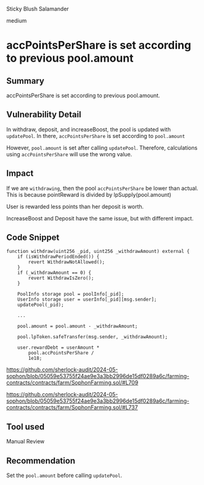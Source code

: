 Sticky Blush Salamander

medium

# accPointsPerShare is set according to previous pool.amount

## Summary
accPointsPerShare is set according to previous pool.amount.

## Vulnerability Detail
In withdraw, deposit, and increaseBoost, the pool is updated with `updatePool`. In there, `accPointsPerShare` is set according to `pool.amount`

However, `pool.amount` is set after calling `updatePool`. Therefore, calculations using `accPointsPerShare` will use the wrong value.

## Impact
If we are `withdrawing`, then the pool `accPointsPerShare` be lower than actual. This is because pointReward is divided by lpSupply(pool.amount)

User is rewarded less points than her deposit is worth.

IncreaseBoost and Deposit have the same issue, but with different impact.

## Code Snippet
```solidity
function withdraw(uint256 _pid, uint256 _withdrawAmount) external {
    if (isWithdrawPeriodEnded()) {
        revert WithdrawNotAllowed();
    }
    if (_withdrawAmount == 0) {
        revert WithdrawIsZero();
    }

    PoolInfo storage pool = poolInfo[_pid];
    UserInfo storage user = userInfo[_pid][msg.sender];
    updatePool(_pid);

    ...

    pool.amount = pool.amount - _withdrawAmount;

    pool.lpToken.safeTransfer(msg.sender, _withdrawAmount);

    user.rewardDebt = userAmount *
        pool.accPointsPerShare /
        1e18;

```

https://github.com/sherlock-audit/2024-05-sophon/blob/05059e53755f24ae9e3a3bb2996de15df0289a6c/farming-contracts/contracts/farm/SophonFarming.sol/#L709

https://github.com/sherlock-audit/2024-05-sophon/blob/05059e53755f24ae9e3a3bb2996de15df0289a6c/farming-contracts/contracts/farm/SophonFarming.sol/#L737

## Tool used
Manual Review

## Recommendation

Set the `pool.amount` before calling `updatePool`.